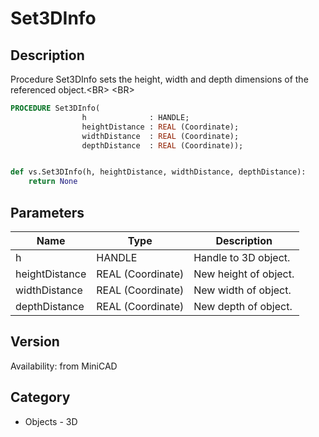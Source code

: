 # Set3DInfo

## Description
Procedure Set3DInfo sets the height, width and depth dimensions of the referenced object.&lt;BR&gt;
&lt;BR&gt;


```pascal
PROCEDURE Set3DInfo(
				h              : HANDLE;
				heightDistance : REAL (Coordinate);
				widthDistance  : REAL (Coordinate);
				depthDistance  : REAL (Coordinate));
```

```python

def vs.Set3DInfo(h, heightDistance, widthDistance, depthDistance):
    return None
```

## Parameters
|Name|Type|Description|
|---|---|---|
|h|HANDLE|Handle to 3D object.|
|heightDistance|REAL (Coordinate)|New height of object.|
|widthDistance|REAL (Coordinate)|New width of object.|
|depthDistance|REAL (Coordinate)|New depth of object.|

## Version
Availability: from MiniCAD
## Category
* Objects - 3D

